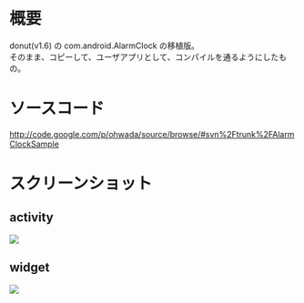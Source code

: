 # 概要 #
donut(v1.6) の com.android.AlarmClock の移植版。<br>
そのまま、コピーして、ユーザアプリとして、コンパイルを通るようにしたもの。<br>

<h1>ソースコード</h1>
<a href='http://code.google.com/p/ohwada/source/browse/#svn%2Ftrunk%2FAlarmClockSample'>http://code.google.com/p/ohwada/source/browse/#svn%2Ftrunk%2FAlarmClockSample</a>

<h1>スクリーンショット</h1>
<h2>activity</h2>
<img src='http://ohwada.googlecode.com/files/20120114_alarm_clock.png' />

<h2>widget</h2>
<img src='http://ohwada.googlecode.com/files/20120114_analog_clock_widget.png' />